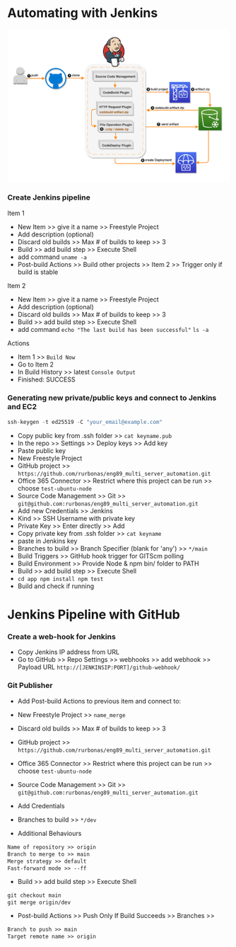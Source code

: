 # Automating with Jenkins
![](Diagram2.png)



### Create Jenkins pipeline

Item 1
- New Item >> give it a name >> Freestyle Project
- Add description (optional)
- Discard old builds >> Max # of builds to keep	>> 3
- Build >> add build step >> Execute Shell
- add command `uname -a`
- Post-build Actions >> Build other projects >> Item 2 >> Trigger only if build is stable

Item 2
- New Item >> give it a name >> Freestyle Project
- Add description (optional)
- Discard old builds >> Max # of builds to keep	>> 3
- Build >> add build step >> Execute Shell
- add command `echo "The last build has been successful"` `ls -a`

Actions
- Item 1 >> `Build Now`
- Go to Item 2
- In Build History >> latest `Console Output`
- Finished: SUCCESS


### Generating new private/public keys and connect to Jenkins and EC2
```python
ssh-keygen -t ed25519 -C "your_email@example.com"
```
- Copy public key from .ssh folder >> `cat keyname.pub`
- In the repo >> Settings >> Deploy keys >> Add key
- Paste public key
- New Freestyle Project
- GitHub project >> `https://github.com/rurbonas/eng89_multi_server_automation.git`
- Office 365 Connector >> Restrict where this project can be run >> choose `test-ubuntu-node`
- Source Code Management >> Git >> `git@github.com:rurbonas/eng89_multi_server_automation.git`
- Add new Credentials >> Jenkins
- Kind >> SSH Username with private key
- Private Key >> Enter directly >> Add
- Copy private key from .ssh folder >> `cat keyname`
- paste in Jenkins key
- Branches to build >> Branch Specifier (blank for 'any') >> `*/main`
- Build Triggers >> GitHub hook trigger for GITScm polling
- Build Environment >> Provide Node & npm bin/ folder to PATH
- Build >> add build step >> Execute Shell
- `cd app
npm install
npm test`
- Build and check if running

# Jenkins Pipeline with GitHub
### Create a web-hook for Jenkins

- Copy Jenkins IP address from URL
- Go to GitHub >> Repo Settings >> webhooks >> add webhook >> Payload URL `http://[JENKINSIP:PORT]/github-webhook/`

### Git Publisher
- Add Post-build Actions to previous item and connect to:

- New Freestyle Project >> `name_merge`
- Discard old builds >> Max # of builds to keep	>> 3
- GitHub project >> `https://github.com/rurbonas/eng89_multi_server_automation.git`
- Office 365 Connector >> Restrict where this project can be run >> choose `test-ubuntu-node`
- Source Code Management >> Git >> `git@github.com:rurbonas/eng89_multi_server_automation.git`
- Add Credentials
- Branches to build >> `*/dev`
- Additional Behaviours
```
Name of repository >> origin
Branch to merge to >> main
Merge strategy >> default
Fast-forward mode >> --ff
```
- Build >> add build step >> Execute Shell
```
git checkout main
git merge origin/dev
```
- Post-build Actions >> Push Only If Build Succeeds >> Branches >> 
```
Branch to push >> main
Target remote name >> origin
```